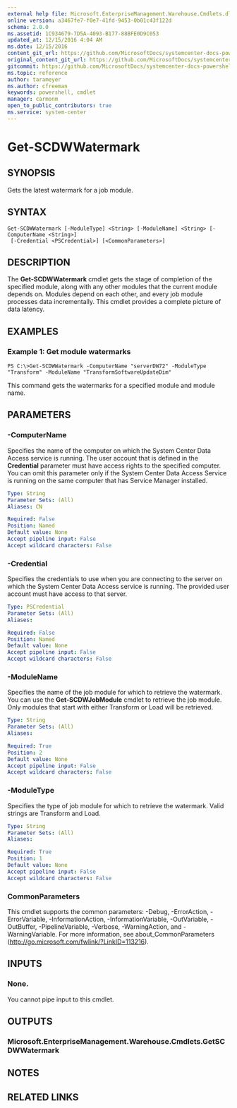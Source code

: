 ```yaml
---
external help file: Microsoft.EnterpriseManagement.Warehouse.Cmdlets.dll-Help.xml
online version: a3467fe7-f0e7-41fd-9453-0b01c43f122d
schema: 2.0.0
ms.assetid: 1C934679-7D5A-4093-B177-88BFE0D9C053
updated_at: 12/15/2016 4:04 AM
ms.date: 12/15/2016
content_git_url: https://github.com/MicrosoftDocs/systemcenter-docs-powershell/blob/master/systemcenter-cmdlets/SystemCenter2016/ServiceManagerData%20Warehouse/vlatest/Get-SCDWWatermark.md
original_content_git_url: https://github.com/MicrosoftDocs/systemcenter-docs-powershell/blob/master/systemcenter-cmdlets/SystemCenter2016/ServiceManagerData%20Warehouse/vlatest/Get-SCDWWatermark.md
gitcommit: https://github.com/MicrosoftDocs/systemcenter-docs-powershell/blob/7df4508c7b907a214e6a8eca76037b06065ef078/systemcenter-cmdlets/SystemCenter2016/ServiceManagerData%20Warehouse/vlatest/Get-SCDWWatermark.md
ms.topic: reference
author: tarameyer
ms.author: cfreeman
keywords: powershell, cmdlet
manager: carmonm
open_to_public_contributors: true
ms.service: system-center
---
```


# Get-SCDWWatermark

## SYNOPSIS
Gets the latest watermark for a job module.

## SYNTAX

```
Get-SCDWWatermark [-ModuleType] <String> [-ModuleName] <String> [-ComputerName <String>]
 [-Credential <PSCredential>] [<CommonParameters>]
```

## DESCRIPTION
The **Get-SCDWWatermark** cmdlet gets the stage of completion of the specified module, along with any other modules that the current module depends on. 
Modules depend on each other, and every job module processes data incrementally.
This cmdlet provides a complete picture of data latency.

## EXAMPLES

### Example 1: Get module watermarks
```
PS C:\>Get-SCDWWatermark -ComputerName "serverDW72" -ModuleType "Transform" -ModuleName "TransformSoftwareUpdateDim"
```

This command gets the watermarks for a specified module and module name.

## PARAMETERS

### -ComputerName
Specifies the name of the computer on which the System Center Data Access service is running.
The user account that is defined in the **Credential** parameter must have access rights to the specified computer.
You can omit this parameter only if the System Center Data Access Service is running on the same computer that has Service Manager installed.

```yaml
Type: String
Parameter Sets: (All)
Aliases: CN

Required: False
Position: Named
Default value: None
Accept pipeline input: False
Accept wildcard characters: False
```

### -Credential
Specifies the credentials to use when you are connecting to the server on which the System Center Data Access service is running.
The provided user account must have access to that server.

```yaml
Type: PSCredential
Parameter Sets: (All)
Aliases: 

Required: False
Position: Named
Default value: None
Accept pipeline input: False
Accept wildcard characters: False
```

### -ModuleName
Specifies the name of the job module for which to retrieve the watermark.
You can use the **Get-SCDWJobModule** cmdlet to retrieve the job module.
Only modules that start with either Transform or Load will be retrieved.

```yaml
Type: String
Parameter Sets: (All)
Aliases: 

Required: True
Position: 2
Default value: None
Accept pipeline input: False
Accept wildcard characters: False
```

### -ModuleType
Specifies the type of job module for which to retrieve the watermark.
Valid strings are Transform and Load.

```yaml
Type: String
Parameter Sets: (All)
Aliases: 

Required: True
Position: 1
Default value: None
Accept pipeline input: False
Accept wildcard characters: False
```

### CommonParameters
This cmdlet supports the common parameters: -Debug, -ErrorAction, -ErrorVariable, -InformationAction, -InformationVariable, -OutVariable, -OutBuffer, -PipelineVariable, -Verbose, -WarningAction, and -WarningVariable. For more information, see about_CommonParameters (http://go.microsoft.com/fwlink/?LinkID=113216).

## INPUTS

### None.
You cannot pipe input to this cmdlet.

## OUTPUTS

### Microsoft.EnterpriseManagement.Warehouse.Cmdlets.GetSCDWWatermark

## NOTES

## RELATED LINKS

